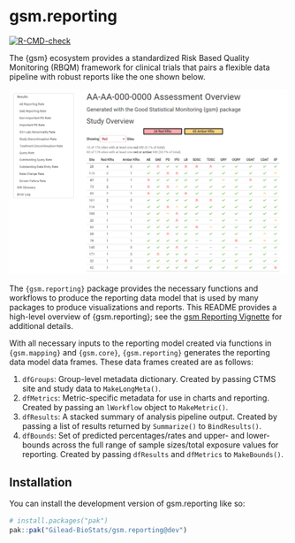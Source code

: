 # gsm.reporting

<!-- badges: start -->
  [![R-CMD-check](https://github.com/Gilead-BioStats/gsm.reporting/actions/workflows/R-CMD-check.yaml/badge.svg)](https://github.com/Gilead-BioStats/gsm.reporting/actions/workflows/R-CMD-check.yaml)
<!-- badges: end -->

The {gsm} ecosystem provides a standardized Risk Based Quality Monitoring (RBQM) framework for clinical trials that pairs a flexible data pipeline with robust reports like the one shown below.  

<center> 
 
![](man/figures/gsm_report_screenshot_1.png)

</center>


The `{gsm.reporting}` package provides the necessary functions and workflows to produce the reporting data model that is used by many packages to produce visualizations and reports.
This README provides a high-level overview of {gsm.reporting}; see the [gsm Reporting Vignette](https://gilead-biostats.github.io/gsm.reporting/gsmReporting.html) for additional details.

With all necessary inputs to the reporting model created via functions in `{gsm.mapping}` and `{gsm.core}`, `{gsm.reporting}` generates the reporting data model data frames. These data frames created are as follows:

1. `dfGroups`: Group-level metadata dictionary. Created by passing CTMS site and study data to `MakeLongMeta()`.
2. `dfMetrics`: Metric-specific metadata for use in charts and reporting. Created by passing an `lWorkflow` object to `MakeMetric()`. 
3. `dfResults`: A stacked summary of analysis pipeline output. Created by passing a list of
 results returned by `Summarize()` to `BindResults()`.
4. `dfBounds`: Set of predicted percentages/rates and upper- and lower-bounds across the full range of sample sizes/total exposure values for reporting. Created by passing `dfResults` and `dfMetrics` to `MakeBounds()`. 



## Installation

You can install the development version of gsm.reporting like so:

``` r
# install.packages("pak")
pak::pak("Gilead-BioStats/gsm.reporting@dev")
```
